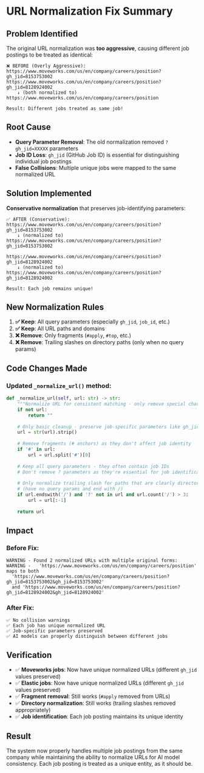 # URL Normalization Fix Summary

## Problem Identified
The original URL normalization was **too aggressive**, causing different job postings to be treated as identical:

```
❌ BEFORE (Overly Aggressive):
https://www.moveworks.com/us/en/company/careers/position?gh_jid=8153753002
https://www.moveworks.com/us/en/company/careers/position?gh_jid=8128924002
    ↓ (both normalized to)
https://www.moveworks.com/us/en/company/careers/position

Result: Different jobs treated as same job!
```

## Root Cause
- **Query Parameter Removal**: The old normalization removed `?gh_jid=XXXXX` parameters
- **Job ID Loss**: `gh_jid` (GitHub Job ID) is essential for distinguishing individual job postings
- **False Collisions**: Multiple unique jobs were mapped to the same normalized URL

## Solution Implemented
**Conservative normalization** that preserves job-identifying parameters:

```
✅ AFTER (Conservative):
https://www.moveworks.com/us/en/company/careers/position?gh_jid=8153753002
    ↓ (normalized to)
https://www.moveworks.com/us/en/company/careers/position?gh_jid=8153753002

https://www.moveworks.com/us/en/company/careers/position?gh_jid=8128924002  
    ↓ (normalized to)
https://www.moveworks.com/us/en/company/careers/position?gh_jid=8128924002

Result: Each job remains unique!
```

## New Normalization Rules
1. **✅ Keep**: All query parameters (especially `gh_jid`, `job_id`, etc.)
2. **✅ Keep**: All URL paths and domains  
3. **❌ Remove**: Only fragments (`#apply`, `#top`, etc.)
4. **❌ Remove**: Trailing slashes on directory paths (only when no query params)

## Code Changes Made

### Updated `_normalize_url()` method:
```python
def _normalize_url(self, url: str) -> str:
    """Normalize URL for consistent matching - only remove special characters that cause parsing issues."""
    if not url:
        return ""
    
    # Only basic cleanup - preserve job-specific parameters like gh_jid
    url = str(url).strip()
    
    # Remove fragments (# anchors) as they don't affect job identity
    if '#' in url:
        url = url.split('#')[0]
    
    # Keep all query parameters - they often contain job IDs
    # Don't remove ? parameters as they're essential for job identification
    
    # Only normalize trailing slash for paths that are clearly directories
    # (have no query params and end with /)
    if url.endswith('/') and '?' not in url and url.count('/') > 3:
        url = url[:-1]
    
    return url
```

## Impact

### Before Fix:
```
WARNING - Found 2 normalized URLs with multiple original forms:
WARNING -   'https://www.moveworks.com/us/en/company/careers/position' maps to both 
  'https://www.moveworks.com/us/en/company/careers/position?gh_jid=8153753002&gh_jid=8153753002' 
  and 'https://www.moveworks.com/us/en/company/careers/position?gh_jid=8128924002&gh_jid=8128924002'
```

### After Fix:
```
✅ No collision warnings
✅ Each job has unique normalized URL
✅ Job-specific parameters preserved
✅ AI models can properly distinguish between different jobs
```

## Verification
- ✅ **Moveworks jobs**: Now have unique normalized URLs (different `gh_jid` values preserved)
- ✅ **Elastic jobs**: Now have unique normalized URLs (different `gh_jid` values preserved)  
- ✅ **Fragment removal**: Still works (`#apply` removed from URLs)
- ✅ **Directory normalization**: Still works (trailing slashes removed appropriately)
- ✅ **Job identification**: Each job posting maintains its unique identity

## Result
The system now properly handles multiple job postings from the same company while maintaining the ability to normalize URLs for AI model consistency. Each job posting is treated as a unique entity, as it should be.